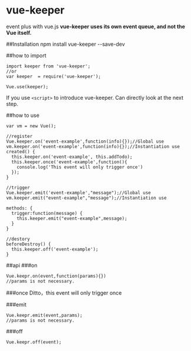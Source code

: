 # vue-keeper
event plus with vue.js
**vue-keeper uses its own event queue, and not the Vue itself.** 

##Installation 
npm install vue-keeper --save-dev

##how to import
```
import keeper from 'vue-keeper';
//or
var keeper  = require('vue-keeper');

Vue.use(keeper);
```
If you use `<script>` to introduce vue-keeper. Can directly look at the next step.

##how to use
```
var vm = new Vue();

//register
Vue.keeper.on('event-example',function(info){});//Global use
vm.keeper.on('event-example',function(info){});//Instantiation use
created() {
  this.keeper.on('event-example', this.addTodo);
  this.keeper.once('event-example',function(){
    console.log('This event will only trigger once')
  });
}

//trigger
Vue.keeper.emit('event-example',"message");//Global use
vm.keeper.emit("event-example","message");//Instantiation use

methods: {
  trigger:function(message) {
    this.keeper.emit("event-example",message);
  }
}

//destory
beforeDestroy() {
  this.keeper.off('event-example');
}
```

##api
###on
```
Vue.keepr.on(event,function(params){})
//params is not necessary.
```
###once
Ditto，this event will only trigger once

###emit
```
Vue.keepr.emit(event,params);
//params is not necessary.
```
###off
```
Vue.keepr.off(event);
```
